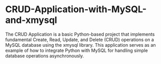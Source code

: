 # CRUD-Application-with-MySQL-and-xmysql
The CRUD Application is a basic Python-based project that implements fundamental Create, Read, Update, and Delete (CRUD) operations on a MySQL database using the xmysql library. This application serves as an example of how to integrate Python with MySQL for handling simple database operations asynchronously.
